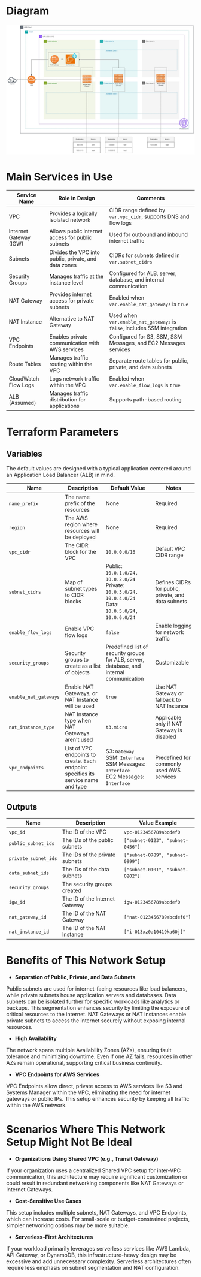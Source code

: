 
# Diagram
![diagram.jpg](doc/diagram.jpg)

# Main Services in Use

| Service Name           | Role in Design                                       | Comments                                                                 |
|------------------------|------------------------------------------------------|--------------------------------------------------------------------------|
| VPC                    | Provides a logically isolated network                | CIDR range defined by `var.vpc_cidr`, supports DNS and flow logs         |
| Internet Gateway (IGW) | Allows public internet access for public subnets     | Used for outbound and inbound internet traffic                           |
| Subnets                | Divides the VPC into public, private, and data zones | CIDRs for subnets defined in `var.subnet_cidrs`                          |
| Security Groups        | Manages traffic at the instance level                | Configured for ALB, server, database, and internal communication         |
| NAT Gateway            | Provides internet access for private subnets         | Enabled when `var.enable_nat_gateways` is `true`                         |
| NAT Instance           | Alternative to NAT Gateway                           | Used when `var.enable_nat_gateways` is `false`, includes SSM integration |
| VPC Endpoints          | Enables private communication with AWS services      | Configured for S3, SSM, SSM Messages, and EC2 Messages services          |
| Route Tables           | Manages traffic routing within the VPC               | Separate route tables for public, private, and data subnets              |
| CloudWatch Flow Logs   | Logs network traffic within the VPC                  | Enabled when `var.enable_flow_logs` is `true`                            |
| ALB (Assumed)          | Manages traffic distribution for applications        | Supports path-based routing                                              |

# Terraform Parameters
## Variables
The default values are designed with a typical application centered around an Application Load Balancer (ALB) in mind.

| Name                  | Description                                                                        | Default Value                                                                                                 | Notes                                               |
|-----------------------|------------------------------------------------------------------------------------|---------------------------------------------------------------------------------------------------------------|-----------------------------------------------------|
| `name_prefix`         | The name prefix of the resources                                                   | None                                                                                                          | Required                                            |
| `region`              | The AWS region where resources will be deployed                                    | None                                                                                                          | Required                                            |
| `vpc_cidr`            | The CIDR block for the VPC                                                         | `10.0.0.0/16`                                                                                                 | Default VPC CIDR range                              |
| `subnet_cidrs`        | Map of subnet types to CIDR blocks                                                 | Public: `10.0.1.0/24, 10.0.2.0/24`<br>Private: `10.0.3.0/24, 10.0.4.0/24`<br>Data: `10.0.5.0/24, 10.0.6.0/24` | Defines CIDRs for public, private, and data subnets |
| `enable_flow_logs`    | Enable VPC flow logs                                                               | `false`                                                                                                       | Enable logging for network traffic                  |
| `security_groups`     | Security groups to create as a list of objects                                     | Predefined list of security groups for ALB, server, database, and internal communication                      | Customizable                                        |
| `enable_nat_gateways` | Enable NAT Gateways, or NAT Instance will be used                                  | `true`                                                                                                        | Use NAT Gateway or fallback to NAT Instance         |
| `nat_instance_type`   | NAT Instance type when NAT Gateways aren't used                                    | `t3.micro`                                                                                                    | Applicable only if NAT Gateway is disabled          |
| `vpc_endpoints`       | List of VPC endpoints to create. Each endpoint specifies its service name and type | S3: `Gateway`<br>SSM: `Interface`<br>SSM Messages: `Interface`<br>EC2 Messages: `Interface`                   | Predefined for commonly used AWS services           |

## Outputs

| Name                 | Description                    | Value Example                    |
|----------------------|--------------------------------|----------------------------------|
| `vpc_id`             | The ID of the VPC              | `vpc-0123456789abcdef0`          |
| `public_subnet_ids`  | The IDs of the public subnets  | `["subnet-0123", "subnet-0456"]` |
| `private_subnet_ids` | The IDs of the private subnets | `["subnet-0789", "subnet-0999"]` |
| `data_subnet_ids`    | The IDs of the data subnets    | `["subnet-0101", "subnet-0202"]` |
| `security_groups`    | The security groups created    |                                  |
| `igw_id`             | The ID of the Internet Gateway | `igw-0123456789abcdef0`          |
| `nat_gateway_id`     | The ID of the NAT Gateway      | `["nat-0123456789abcdef0"]`      |
| `nat_instance_id`    | The ID of the NAT Instance     | `["i-013xz0a10419ka60j]"`        |

# Benefits of This Network Setup

- **Separation of Public, Private, and Data Subnets**

Public subnets are used for internet-facing resources like load balancers, while private subnets house application servers and databases. Data subnets can be isolated further for specific workloads like analytics or backups. This segmentation enhances security by limiting the exposure of critical resources to the internet. NAT Gateways or NAT Instances enable private subnets to access the internet securely without exposing internal resources.

- **High Availability**

The network spans multiple Availability Zones (AZs), ensuring fault tolerance and minimizing downtime. Even if one AZ fails, resources in other AZs remain operational, supporting critical business continuity.

- **VPC Endpoints for AWS Services**

VPC Endpoints allow direct, private access to AWS services like S3 and Systems Manager within the VPC, eliminating the need for internet gateways or public IPs. This setup enhances security by keeping all traffic within the AWS network.

# Scenarios Where This Network Setup Might Not Be Ideal

- **Organizations Using Shared VPC (e.g., Transit Gateway)**

If your organization uses a centralized Shared VPC setup for inter-VPC communication, this architecture may require significant customization or could result in redundant networking components like NAT Gateways or Internet Gateways.

- **Cost-Sensitive Use Cases**

This setup includes multiple subnets, NAT Gateways, and VPC Endpoints, which can increase costs. For small-scale or budget-constrained projects, simpler networking options may be more suitable.

- **Serverless-First Architectures**

If your workload primarily leverages serverless services like AWS Lambda, API Gateway, or DynamoDB, this infrastructure-heavy design may be excessive and add unnecessary complexity. Serverless architectures often require less emphasis on subnet segmentation and NAT configuration.